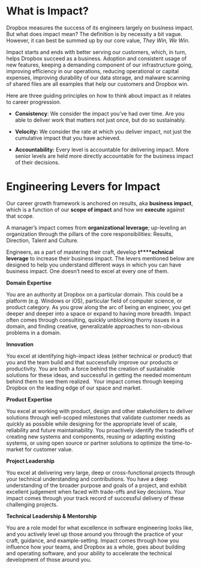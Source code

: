 # What is Impact?

Dropbox measures the success of its engineers largely on business impact. But what does impact mean? The definition is by necessity a bit vague. However, it can best be summed up by our core value, _They Win, We Win_.

Impact starts and ends with better serving our customers, which, in turn, helps Dropbox succeed as a business. Adoption and consistent usage of new features, keeping a demanding component of our infrastructure going, improving efficiency in our operations, reducing operational or capital expenses, improving durability of our data storage, and malware scanning of shared files are all examples that help our customers and Dropbox win.

Here are three guiding principles on how to think about impact as it relates to career progression.

*   **Consistency**: We consider the impact you’ve had over time. Are you able to deliver work that matters not just once, but do so sustainably.

*   **Velocity:** We consider the rate at which you deliver impact, not just the cumulative impact that you have achieved.

*   **Accountability:** Every level is accountable for delivering impact. More senior levels are held more directly accountable for the business impact of their decisions.

Engineering Levers for Impact
=============================

Our career growth framework is anchored on results, aka **business impact**, which is a function of our **scope of impact** and how we **execute** against that scope.

A manager’s impact comes from **organizational leverage**; up-leveling an organization through the pillars of the core responsibilities: Results, Direction, Talent and Culture.

Engineers, as a part of mastering their craft, develop **t****echnical** **leverage** to increase their business impact. The levers mentioned below are designed to help you understand different ways in which you can have business impact. One doesn’t need to excel at every one of them.

**Domain Expertise**

You are an authority at Dropbox on a particular domain. This could be a platform (e.g. Windows or iOS), particular field of computer science, or product category. As you grow along the arc of being an engineer, you get deeper and deeper into a space or expand to having more breadth. Impact often comes through consulting, quickly unblocking thorny issues in a domain, and finding creative, generalizable approaches to non-obvious problems in a domain.

**Innovation** 

You excel at identifying high-impact ideas (either technical or product) that you and the team build and that successfully improve our products or productivity. You are both a force behind the creation of sustainable solutions for these ideas, and successful in getting the needed momentum behind them to see them realized.  Your impact comes through keeping Dropbox on the leading edge of our space and market.

**Product Expertise**

You excel at working with product, design and other stakeholders to deliver solutions through well-scoped milestones that validate customer needs as quickly as possible while designing for the appropriate level of scale, reliability and future maintainability. You proactively identify the tradeoffs of creating new systems and components, reusing or adapting existing systems, or using open source or partner solutions to optimize the time-to-market for customer value.

**Project Leadership**

You excel at delivering very large, deep or cross-functional projects through your technical understanding and contributions. You have a deep understanding of the broader purpose and goals of a project, and exhibit excellent judgement when faced with trade-offs and key decisions. Your impact comes through your track record of successful delivery of these challenging projects.

**Technical Leadership & Mentorship**

You are a role model for what excellence in software engineering looks like, and you actively level up those around you through the practice of your craft, guidance, and example-setting. Impact comes through how you influence how your teams, and Dropbox as a whole, goes about building and operating software, and your ability to accelerate the technical development of those around you.
